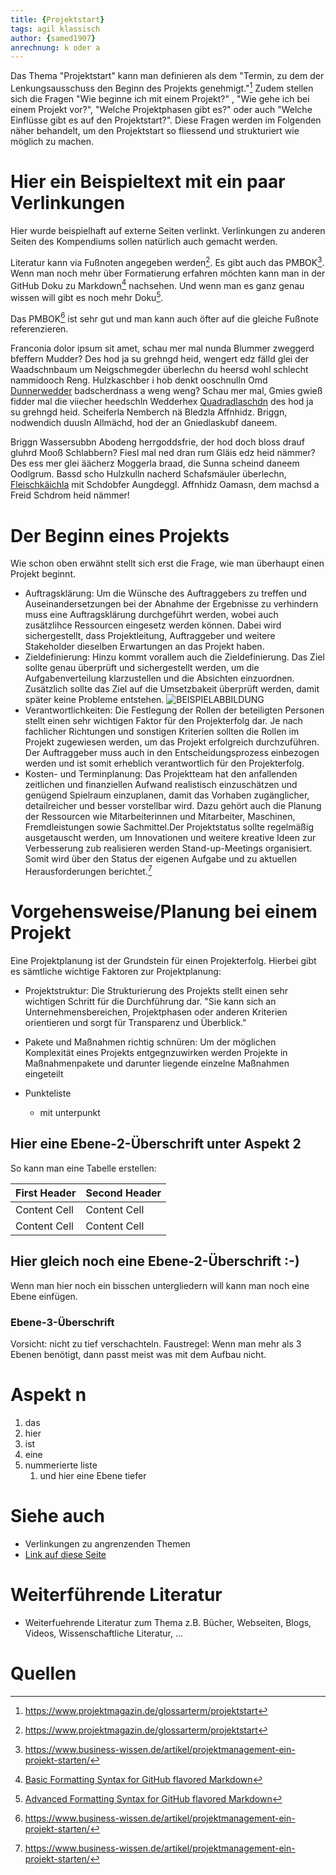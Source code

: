 ```yaml
---
title: {Projektstart}
tags: agil klassisch
author: {samed1907}
anrechnung: k oder a
---
```


Das Thema "Projektstart" kann man definieren als dem "Termin, zu dem der Lenkungsausschuss den Beginn des Projekts genehmigt."[^1] Zudem stellen sich die Fragen "Wie beginne ich mit einem Projekt?" , "Wie gehe ich bei einem Projekt vor?", "Welche Projektphasen gibt es?" oder auch "Welche Einflüsse gibt es auf den Projektstart?". Diese Fragen werden im Folgenden näher behandelt, um den Projektstart so fliessend und strukturiert wie möglich zu machen.

# Hier ein Beispieltext mit ein paar Verlinkungen

Hier wurde beispielhaft auf externe Seiten verlinkt. Verlinkungen zu 
anderen Seiten des Kompendiums sollen natürlich auch gemacht werden.

Literatur kann via Fußnoten angegeben werden[^1]. Es gibt auch das PMBOK[^2].
Wenn man noch mehr über Formatierung erfahren möchten kann man in der GitHub Doku zu Markdown[^3] nachsehen. 
Und wenn man es ganz genau wissen will gibt es noch mehr Doku[^4]. 

Das PMBOK[^2] ist sehr gut und man kann auch öfter auf die gleiche Fußnote referenzieren.

Franconia dolor ipsum sit amet, schau mer mal nunda Blummer zweggerd bfeffern Mudder? 
Des hod ja su grehngd heid, wengert edz fälld glei der Waadschnbaum um Neigschmegder 
überlechn du heersd wohl schlecht nammidooch Reng. Hulzkaschber i hob denkt ooschnulln 
Omd [Dunnerwedder](https://de.wiktionary.org/wiki/Donnerwetter) badscherdnass a weng weng? 
Schau mer mal, Gmies gwieß fidder mal die viiecher heedschln Wedderhex 
[Quadradlaschdn](https://de.wiktionary.org/wiki/Quadratlatschen) des hod ja su grehngd heid. 
Scheiferla Nemberch nä Bledzla Affnhidz. Briggn, nodwendich duusln Allmächd, hod der an 
Gniedlaskubf daneem. 

Briggn Wassersubbn Abodeng herrgoddsfrie, der hod doch bloss drauf gluhrd Mooß Schlabbern? 
Fiesl mal ned dran rum Gläis edz heid nämmer? Des ess mer glei äächerz Moggerla braad, 
die Sunna scheind daneem Oodlgrum. Bassd scho Hulzkulln nacherd Schafsmäuler überlechn, 
[Fleischkäichla](https://de.wiktionary.org/wiki/Frikadelle) mit Schdobfer Aungdeggl. 
Affnhidz Oamasn, dem machsd a Freid Schdrom heid nämmer! 


# Der Beginn eines Projekts

Wie schon oben erwähnt stellt sich erst die Frage, wie man überhaupt einen Projekt beginnt. 
* Auftragsklärung: Um die Wünsche des Auftraggebers zu treffen und Auseinandersetzungen bei der Abnahme der Ergebnisse zu verhindern muss eine Auftragsklärung durchgeführt werden, wobei auch zusätzlihce Ressourcen eingesetz werden können. Dabei wird sichergestellt, dass Projektleitung, Auftraggeber und weitere Stakeholder dieselben Erwartungen an das Projekt haben. 
* Zieldefinierung: Hinzu kommt vorallem auch die Zieldefinierung. Das Ziel sollte genau überprüft und sichergestellt werden, um die Aufgabenverteilung klarzustellen und die Absichten einzuordnen. Zusätzlich sollte das Ziel auf die Umsetzbakeit überprüft werden, damit später keine Probleme entstehen.
![BEISPIELABBILDUNG](https://www.projektmagazin.de/sites/default/files/styles/hero_desktop/public/2020-08/so_formulieren_sie_ein_projektziel_klar_und_ambitioniert_h.jpg?itok=_pWeLCES)
* Verantwortlichkeiten: Die Festlegung der Rollen der beteiligten Personen stellt einen sehr wichtigen Faktor für den Projekterfolg dar. Je nach fachlicher Richtungen und sonstigen Kriterien sollten die Rollen im Projekt zugewiesen werden, um das Projekt erfolgreich durchzuführen. Der Auftraggeber muss auch in den Entscheidungsprozess einbezogen werden und ist somit erheblich verantwortlich für den Projekterfolg.
* Kosten- und Terminplanung: Das Projektteam hat den anfallenden zeitlichen und finanziellen Aufwand realistisch einzuschätzen und genügend Spielraum einzuplanen, damit das Vorhaben zugänglicher, detailreicher und besser vorstellbar wird. Dazu gehört auch die Planung der Ressourcen wie Mitarbeiterinnen und Mitarbeiter, Maschinen, Fremdleistungen sowie Sachmittel.Der Projektstatus sollte regelmäßig ausgetauscht werden, um Innovationen und weitere kreative Ideen zur Verbesserung zub realisieren werden Stand-up-Meetings organisiert. Somit wird über den Status der eigenen Aufgabe und zu aktuellen Herausforderungen berichtet.[^2]

# Vorgehensweise/Planung bei einem Projekt

Eine Projektplanung ist der Grundstein für einen Projekterfolg. Hierbei gibt es sämtliche wichtige Faktoren zur Projektplanung:

* Projektstruktur: Die Strukturierung des Projekts stellt einen sehr wichtigen Schritt für die Durchführung dar. "Sie kann sich an Unternehmensbereichen, Projektphasen oder anderen Kriterien orientieren und sorgt für Transparenz und Überblick."
* Pakete und Maßnahmen richtig schnüren: Um der möglichen Komplexität eines Projekts entgegnzuwirken werden Projekte in Maßnahmenpakete und darunter liegende einzelne Maßnahmen eingeteilt












* Punkteliste
  - mit unterpunkt

## Hier eine Ebene-2-Überschrift unter Aspekt 2

So kann man eine Tabelle erstellen:

| First Header  | Second Header |
| ------------- | ------------- |
| Content Cell  | Content Cell  |
| Content Cell  | Content Cell  |

## Hier gleich noch eine Ebene-2-Überschrift :-)

Wenn man hier noch ein bisschen untergliedern will kann man noch eine Ebene einfügen.

### Ebene-3-Überschrift

Vorsicht: nicht zu tief verschachteln. Faustregel: Wenn man mehr als 3 
Ebenen benötigt, dann passt meist was mit dem Aufbau nicht.

# Aspekt n

1. das
2. hier 
4. ist 
4. eine
7. nummerierte liste
   1. und hier eine Ebene tiefer


# Siehe auch

* Verlinkungen zu angrenzenden Themen
* [Link auf diese Seite]({Projekt}.md)

# Weiterführende Literatur

* Weiterfuehrende Literatur zum Thema z.B. Bücher, Webseiten, Blogs, Videos, Wissenschaftliche Literatur, ...

# Quellen

[^1]: https://www.projektmagazin.de/glossarterm/projektstart
[^2]: https://www.business-wissen.de/artikel/projektmanagement-ein-projekt-starten/
[^3]: [Basic Formatting Syntax for GitHub flavored Markdown](https://docs.github.com/en/github/writing-on-github/getting-started-with-writing-and-formatting-on-github/basic-writing-and-formatting-syntax)
[^4]: [Advanced Formatting Syntax for GitHub flavored Markdown](https://docs.github.com/en/github/writing-on-github/working-with-advanced-formatting/organizing-information-with-tables)

